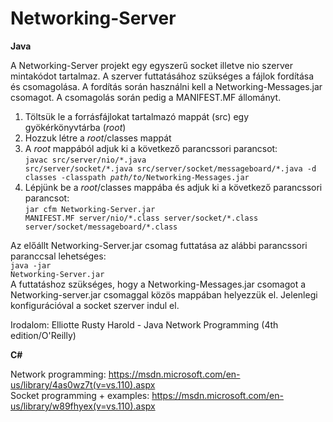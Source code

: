 # Networking-Server

<b>Java</b>

A Networking-Server projekt egy egyszerű socket illetve nio szerver mintakódot tartalmaz. A szerver futtatásához szükséges a fájlok fordítása és csomagolása. A fordítás során használni kell a Networking-Messages.jar csomagot. A csomagolás során pedig a MANIFEST.MF állományt.

1. Töltsük le a forrásfájlokat tartalmazó mappát (src) egy gyökérkönyvtárba (<i>root</i>)
2. Hozzuk létre a <i>root</i>/classes mappát
3. A <i>root</i> mappából adjuk ki a következő parancssori parancsot:<br /><code>javac src/server/nio/\*.java src/server/socket/\*.java src/server/socket/messageboard/\*.java -d classes -classpath <i>path/to/</i>Networking-Messages.jar</code>
4. Lépjünk be a <i>root</i>/classes mappába és adjuk ki a következő parancssori parancsot:<br /><code>jar cfm Networking-Server.jar MANIFEST.MF server/nio/\*.class server/socket/\*.class server/socket/messageboard/\*.class</code>

Az előállt Networking-Server.jar csomag futtatása az alábbi parancssori paranccsal lehetséges:<br /><code>java -jar Networking-Server.jar</code><br />A futtatáshoz szükséges, hogy a Networking-Messages.jar csomagot a Networking-server.jar csomaggal közös mappában helyezzük el. Jelenlegi konfigurációval a socket szerver indul el.

Irodalom: Elliotte Rusty Harold - Java Network Programming (4th edition/O'Reilly)

<b>C#</b>

Network programming: https://msdn.microsoft.com/en-us/library/4as0wz7t(v=vs.110).aspx<br />
Socket programming + examples: https://msdn.microsoft.com/en-us/library/w89fhyex(v=vs.110).aspx

